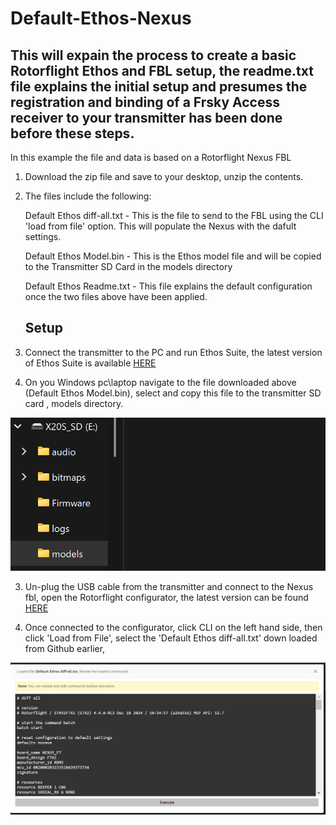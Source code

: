 # Default-Ethos-Nexus
## This will expain the process to create a basic Rotorflight Ethos and FBL setup, the readme.txt file explains the initial setup and presumes the registration and binding of a Frsky Access receiver to your transmitter has been done before these steps.

In this example the file and data is based on a Rotorflight Nexus FBL

1. Download the zip file and save to your desktop, unzip the contents.

2. The files include the following:

   Default Ethos diff-all.txt - This is the file to send to the FBL using the CLI 'load from file' option. This will populate the Nexus with the dafult settings.

   Default Ethos Model.bin - This is the Ethos model file and will be copied to the Transmitter SD Card in the models directory

   Default Ethos Readme.txt - This file explains the default configuration once the two files above have been applied.

   ## Setup

1. Connect the transmitter to the PC and run Ethos Suite, the latest version of Ethos Suite is available [HERE](https://github.com/FrSkyRC/ETHOS-Feedback-Community/releases)

2. On you Windows pc\laptop navigate to the file downloaded above (Default Ethos Model.bin), select and copy this file to the transmitter SD card , models directory.

![image](https://github.com/jimmy6616/Default-Ethos-Nexus/blob/img/default-radio-file.png)

3. Un-plug the USB cable from the transmitter and connect to the Nexus fbl, open the Rotorflight configurator, the latest version can be found [HERE](https://github.com/rotorflight/rotorflight-firmware/releases)

4. Once connected to the configurator, click CLI on the left hand side, then click 'Load from File', select the 'Default Ethos diff-all.txt' down loaded from Github earlier,

![image](https://github.com/jimmy6616/Default-Ethos-Nexus/blob/img/default-radio-file2.png)


   
